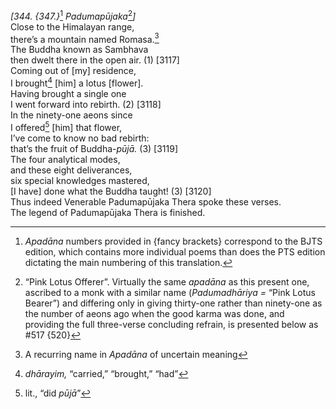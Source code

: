 *\[344. {347.}*[^1] *Padumapūjaka*[^2]*\]*  
Close to the Himalayan range,  
there’s a mountain named Romasa.[^3]  
The Buddha known as Sambhava  
then dwelt there in the open air. (1) \[3117\]  
Coming out of \[my\] residence,  
I brought[^4] \[him\] a lotus \[flower\].  
Having brought a single one  
I went forward into rebirth. (2) \[3118\]  
In the ninety-one aeons since  
I offered[^5] \[him\] that flower,  
I’ve come to know no bad rebirth:  
that’s the fruit of Buddha-*pūjā.* (3) \[3119\]  
The four analytical modes,  
and these eight deliverances,  
six special knowledges mastered,  
\[I have\] done what the Buddha taught! (3) \[3120\]  
Thus indeed Venerable Padumapūjaka Thera spoke these verses.  
The legend of Padumapūjaka Thera is finished.  
[^1]: *Apadāna* numbers provided in {fancy brackets} correspond to the
    BJTS edition, which contains more individual poems than does the PTS
    edition dictating the main numbering of this translation.  
[^2]: “Pink Lotus Offerer”. Virtually the same *apadāna* as this present
    one, ascribed to a monk with a similar name (*Padumadhāriya* *=*
    “Pink Lotus Bearer”) and differing only in giving thirty-one rather
    than ninety-one as the number of aeons ago when the good karma was
    done, and providing the full three-verse concluding refrain, is
    presented below as \#517 {520}  
[^3]: A recurring name in *Apadāna* of uncertain meaning  
[^4]: *dhārayim,* “carried,” “brought,” “had”  
[^5]: lit., “did *pūjā*”
